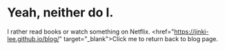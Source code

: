 # Yeah, neither do I.

I rather read books or watch something on Netflix.
<href="https://jinki-lee.github.io/blog/" target="_blank">Click me to return back to blog page.</a>
